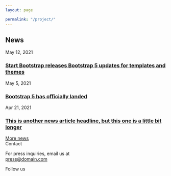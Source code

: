```yaml
---
layout: page

permalink: "/project/"
---
```


<body>
<!-- Blog preview section-->
           <section class="py-5 bg-light">
                <div class="container px-5">
                    <div class="row gx-5">
                        <div class="col-xl-8">
                            <h2 class="fw-bolder fs-5 mb-4">News</h2>
                            <!-- News item-->
                            <div class="mb-4">
                                <div class="small text-muted">May 12, 2021</div>
                                <a class="link-dark" href="#!"><h3>Start Bootstrap releases Bootstrap 5 updates for templates and themes</h3></a>
                            </div>
                            <!-- News item-->
                            <div class="mb-5">
                                <div class="small text-muted">May 5, 2021</div>
                                <a class="link-dark" href="#!"><h3>Bootstrap 5 has officially landed</h3></a>
                            </div>
                            <!-- News item-->
                            <div class="mb-5">
                                <div class="small text-muted">Apr 21, 2021</div>
                                <a class="link-dark" href="#!"><h3>This is another news article headline, but this one is a little bit longer</h3></a>
                            </div>
                            <div class="text-end mb-5 mb-xl-0">
                                <a class="text-decoration-none" href="#!">
                                    More news
                                    <i class="bi bi-arrow-right"></i>
                                </a>
                            </div>
                        </div>
                        <div class="col-xl-4">
                            <div class="card border-0 h-100">
                                <div class="card-body p-4">
                                    <div class="d-flex h-100 align-items-center justify-content-center">
                                        <div class="text-center">
                                            <div class="h6 fw-bolder">Contact</div>
                                            <p class="text-muted mb-4">
                                                For press inquiries, email us at
                                                <br />
                                                <a href="#!">press@domain.com</a>
                                            </p>
                                            <div class="h6 fw-bolder">Follow us</div>
                                            <a class="fs-5 px-2 link-dark" href="#!"><i class="bi-twitter"></i></a>
                                            <a class="fs-5 px-2 link-dark" href="#!"><i class="bi-facebook"></i></a>
                                            <a class="fs-5 px-2 link-dark" href="#!"><i class="bi-linkedin"></i></a>
                                            <a class="fs-5 px-2 link-dark" href="#!"><i class="bi-youtube"></i></a>
                                        </div>
                                    </div>
                                </div>
                            </div>
                        </div>
                    </div>
                </div>
            </section>
    </body>